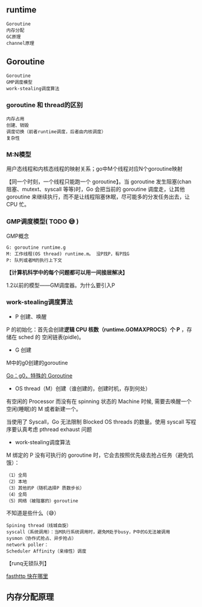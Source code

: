 ## runtime

    Goroutine
    内存分配
    GC原理
    channel原理


## Goroutine

    Goroutine
    GMP调度模型
    work-stealing调度算法


### goroutine 和 thread的区别

    内存占用
    创建、销毁
    调度切换（前者runtime调度，后者由内核调度）
    复杂性


### M:N模型

用户态线程和内核态线程的映射关系；go中M个线程对应N个goroutine映射

【同一个时刻，一个线程只能跑一个 goroutine】。当 goroutine 发生阻塞(chan阻塞、mutext、syscall 等等)时，Go 会把当前的 goroutine 调度走，让其他 goroutine 来继续执行，而不是让线程阻塞休眠，尽可能多的分发任务出去，让 CPU 忙。

### GMP调度模型( TODO 😅 )

GMP概念

    G: goroutine runtime.g
    M: 工作线程(OS thread) runtime.m。 没P找P，有P找G
    P: 队列或者M的执行上下文

**【计算机科学中的每个问题都可以用一间接层解决】**

1.2以前的模型——GM调度器。为什么要引入P

### work-stealing调度算法

- P 创建、唤醒

P 的初始化：首先会创建**逻辑 CPU 核数（runtime.GOMAXPROCS）个 P** ，存储在 sched 的 空闲链表(pidle)。

- G 创建

M中的g0创建的goroutine

[Go：g0，特殊的 Goroutine](https://zhuanlan.zhihu.com/p/213745994)

- OS thread（M）创建（谁创建的，创建时机，存到何处）

有空闲的 Processor 而没有在 spinning 状态的 Machine 时候, 需要去唤醒一个空闲(睡眠)的 M 或者新建一个。

当使用了 Syscall，Go 无法限制 Blocked OS threads 的数量。使用 syscall 写程序要认真考虑 pthread exhaust 问题

- work-stealing调度算法

M 绑定的 P 没有可执行的 goroutine 时，它会去按照优先级去抢占任务（避免饥饿）：

    （1）全局
    （2）本地
    （3）其他的P（随机选择P 质数步长）
    （4）全局
    （5）网络（被阻塞的）goroutine

不知道是些什么（😅）

    Spining thread（线城自旋）
    syscall（系统调用）：当M执行系统调用时，避免M处于busy，P中的G无法被调用
    sysmon（协作式抢占、异步抢占）
    network poller：
    Scheduler Affinity（亲缘性）调度


【runq无锁队列】

[fasthttp 快在哪里](https://xargin.com/why-fasthttp-is-fast-and-the-cost-of-it/)

## 内存分配原理


